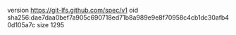 version https://git-lfs.github.com/spec/v1
oid sha256:dae7daa0bef7a905c690718ed71b8a989e9e8f70958c4cb1dc30afb40d105a7c
size 1295
